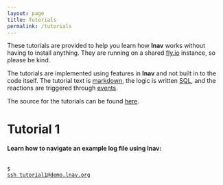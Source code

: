 ```yaml
---
layout: page
title: Tutorials
permalink: /tutorials
---
```


These tutorials are provided to help you learn how **lnav** works
without having to install anything.  They are running on a shared
[fly.io](https://fly.io) instance, so please be kind.

The tutorials are implemented using features in **lnav** and not
built in to the code itself.  The tutorial text is
[markdown](https://docs.lnav.org/en/latest/ui.html#markdown),
the logic is written [SQL](https://docs.lnav.org/en/latest/sqlext.html),
and the reactions are triggered through
[events](https://docs.lnav.org/en/latest/events.html).

The source for the tutorials can be found [here](https://github.com/tstack/lnav/tree/master/docs/tutorials).

# Tutorial 1

<div id="playground-box">
<h4>Learn how to navigate an example log file using lnav:</h4>

<code>
<span class="prompt">$</span>
<a href="ssh://tutorial1@demo.lnav.org">ssh tutorial1@demo.lnav.org</a>
</code>
</div>

